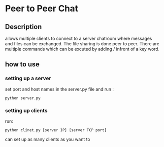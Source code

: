 # Peer to Peer Chat

## Description

allows multiple clients to connect to a server chatroom where messages and files can be exchanged. The file sharing is done peer to peer. There are multiple commands which can be excuted by adding / infront of a key word. 

## how to use 

### setting up a server

set port and host names in the server.py file and run :
```
python server.py
```
### setting up clients
run:
```
python clinet.py [server IP] [server TCP port]
```
can set up as many clients as you want to 





